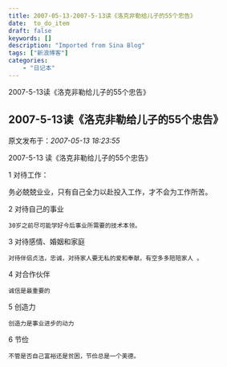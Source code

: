 ```yaml
---
title: 2007-05-13-2007-5-13读《洛克非勒给儿子的55个忠告》
date:  to_do_item
draft: false
keywords: []
description: "Imported from Sina Blog"
tags: ["新浪博客"]
categories: 
    - "日记本"
---
```

2007-5-13读《洛克非勒给儿子的55个忠告》
## 2007-5-13读《洛克非勒给儿子的55个忠告》

 原文发布于：*2007-05-13 18:23:55*

 2007-5-13 读《洛克非勒给儿子的55个忠告》

 

 1 对待工作：

   
务必兢兢业业，只有自己全力以赴投入工作，才不会为工作所苦。   

 2 对待自己的事业

    30岁之前尽可能学好今后事业所需要的技术本领。

 3 对待感情、婚姻和家庭

    对待伴侣贞洁，忠诚，对待家人要无私的爱和奉献，有空多多陪陪家人 。

 4 对合作伙伴

    诚信是最重要的   

 5 创造力

    创造力是事业进步的动力

 6 节俭

    不管是否自己富裕还是贫困，节俭总是一个美德。

 


